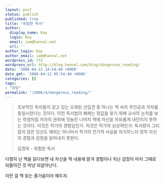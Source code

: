 ```yaml
---
layout: post
status: publish
published: true
title: "위험한 독서"
author:
  display_name: Kay
  login: Kay
  email: iam@hannal.net
  url: ''
author_login: Kay
author_email: iam@hannal.net
wordpress_id: 772
wordpress_url: http://blog.hannal.com/blog/dangerous_reading/
date: '2006-04-12 14:54:40 +0900'
date_gmt: '2006-04-12 05:54:40 +0900'
categories: []
tags:
- "희망"
permalink: "/2006/4/dangerous_reading/"
---
```

<blockquote>초보적인 독자들이 갖고 있는 오래된 선입견 중 하나는 책 속의 주인공과 저자를 동일시한다는 것이다. 이런 독서법의 폐해는 정답을 찾기 위해 교사의 눈치를 보는 학생처럼 저자의 권위에 짓눌린 나머지 책에 자신을 자유롭게 내던지지 못하는 것이다. 이것은 작가의 경험담인가. 저것은 작가의 상상력인가. 독서량이 그리 많지 않은 당신도 예외는 아니어서 작가의 전기적 사실을 의식하느라 정작 자신의 경험과 감정을 읽어내지 못한다.</p>
<p>김경욱 - 위험한 독서</p></blockquote>
<p>다행히 난 책을 읽다보면 내 자신을 책 내용에 맡겨 경험이나 지난 감정이 마치 그때로 되돌아간 것 마냥 되살아난다.</p>
<p>이런 걸 책 읽는 즐거움이라 해두자.</p>
